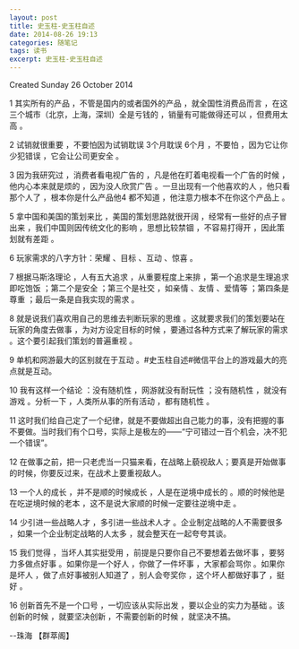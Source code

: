 ```yaml
---
layout: post
title: 史玉柱-史玉柱自述
date: 2014-08-26 19:13
categories: 随笔记
tags: 读书
excerpt: 史玉柱-史玉柱自述
---
```


Created Sunday 26 October 2014

1 其实所有的产品 ，不管是国内的或者国外的产品 ，就全国性消费品而言 ，在这三个城市（北京，上海，深圳）全是亏钱的 ，销量有可能做得还可以 ，但费用太高 。

2 试销就很重要 ，不要怕因为试销耽误 3个月耽误 6个月 ，不要怕 ，因为它让你少犯错误 ，它会让公司更安全 。

3 因为我研究过 ，消费者看电视广告的 ，凡是他在盯着电视看一个广告的时候 ，他内心本来就是烦的 ，因为没人欣赏广告 。一旦出现有一个他喜欢的人 ，他只看那个人了 ，根本你是什么产品他4 都不知道 ，他注意力根本不在你这个产品上 。

5 拿中国和美国的策划来比 ，美国的策划思路就很开阔 ，经常有一些好的点子冒出来 ，我们中国则因传统文化的影响 ，思想比较禁锢 ，不容易打得开 ，因此策划就有差距 。

6 玩家需求的八字方针：荣耀 、目标 、互动 、惊喜 。

7 根据马斯洛理论 ，人有五大追求 ，从重要程度上来排 ，第一个追求是生理追求即吃饱饭 ；第二个是安全 ；第三个是社交 ，如亲情 、友情 、爱情等 ；第四条是尊重 ；最后一条是自我实现的需求 。

8 就是说我们喜欢用自己的思维去判断玩家的思维 。这就要求我们的策划要站在玩家的角度去做事 ，为对方设定目标的时候 ，要通过各种方式来了解玩家的需求 。这个要引起我们策划的普遍重视 。

9 单机和网游最大的区别就在于互动 。#史玉柱自述#微信平台上的游戏最大的亮点就是互动。 

10 我有这样一个结论 ：没有随机性 ，网游就没有耐玩性 ；没有随机性 ，就没有游戏 。分析一下 ，人类所从事的所有活动 ，都有随机性 。

11 这时我们给自己定了一个纪律，就是不要做超出自己能力的事，没有把握的事不要做。当时我们有个口号，实际上是极左的——“宁可错过一百个机会，决不犯一个错误”。

12 在做事之前，把一只老虎当一只猫来看，在战略上藐视敌人；要真是开始做事的时候，你要反过来，在战术上要重视敌人。

13 一个人的成长 ，并不是顺的时候成长 ，人是在逆境中成长的 。顺的时候他是在吃逆境时候的老本 ，这不是说大家顺的时候一定要往逆境中走 。

14 少引进一些战略人才 ，多引进一些战术人才 。企业制定战略的人不需要很多 ，如果一个企业制定战略的人太多 ，就会整天在一起夸夸其谈。

15 我们觉得 ，当坏人其实挺受用 ，前提是只要你自己不要想着去做坏事 ，要努力多做点好事 。如果你是一个好人 ，你做了一件坏事 ，大家都会骂你 。如果你是坏人 ，做了点好事被别人知道了 ，别人会夸奖你 ，这个坏人都做好事了 ，挺好 。

16 创新首先不是一个口号 ，一切应该从实际出发 ，要以企业的实力为基础 。该创新的时候 ，就要坚决创新 ，不需要创新的时候 ，就坚决不搞。

--珠海 【群萃阁】
